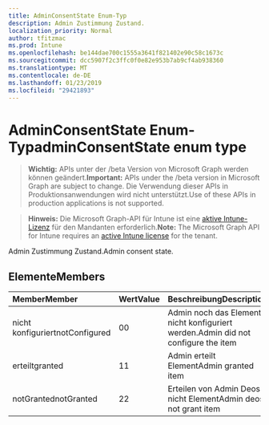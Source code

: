 ```yaml
---
title: AdminConsentState Enum-Typ
description: Admin Zustimmung Zustand.
localization_priority: Normal
author: tfitzmac
ms.prod: Intune
ms.openlocfilehash: be144dae700c1555a3641f821402e90c58c1673c
ms.sourcegitcommit: dcc5907f2c3ffc0f0e82e953b7ab9cf4ab938360
ms.translationtype: MT
ms.contentlocale: de-DE
ms.lasthandoff: 01/23/2019
ms.locfileid: "29421893"
---
```

# <a name="adminconsentstate-enum-type"></a><span data-ttu-id="c23f7-103">AdminConsentState Enum-Typ</span><span class="sxs-lookup"><span data-stu-id="c23f7-103">adminConsentState enum type</span></span>

> <span data-ttu-id="c23f7-104">**Wichtig:** APIs unter der /beta Version von Microsoft Graph werden können geändert.</span><span class="sxs-lookup"><span data-stu-id="c23f7-104">**Important:** APIs under the /beta version in Microsoft Graph are subject to change.</span></span> <span data-ttu-id="c23f7-105">Die Verwendung dieser APIs in Produktionsanwendungen wird nicht unterstützt.</span><span class="sxs-lookup"><span data-stu-id="c23f7-105">Use of these APIs in production applications is not supported.</span></span>

> <span data-ttu-id="c23f7-106">**Hinweis:** Die Microsoft Graph-API für Intune ist eine [aktive Intune-Lizenz](https://go.microsoft.com/fwlink/?linkid=839381) für den Mandanten erforderlich.</span><span class="sxs-lookup"><span data-stu-id="c23f7-106">**Note:** The Microsoft Graph API for Intune requires an [active Intune license](https://go.microsoft.com/fwlink/?linkid=839381) for the tenant.</span></span>

<span data-ttu-id="c23f7-107">Admin Zustimmung Zustand.</span><span class="sxs-lookup"><span data-stu-id="c23f7-107">Admin consent state.</span></span>

## <a name="members"></a><span data-ttu-id="c23f7-108">Elemente</span><span class="sxs-lookup"><span data-stu-id="c23f7-108">Members</span></span>
|<span data-ttu-id="c23f7-109">Member</span><span class="sxs-lookup"><span data-stu-id="c23f7-109">Member</span></span>|<span data-ttu-id="c23f7-110">Wert</span><span class="sxs-lookup"><span data-stu-id="c23f7-110">Value</span></span>|<span data-ttu-id="c23f7-111">Beschreibung</span><span class="sxs-lookup"><span data-stu-id="c23f7-111">Description</span></span>|
|:---|:---|:---|
|<span data-ttu-id="c23f7-112">nicht konfiguriert</span><span class="sxs-lookup"><span data-stu-id="c23f7-112">notConfigured</span></span>|<span data-ttu-id="c23f7-113">0</span><span class="sxs-lookup"><span data-stu-id="c23f7-113">0</span></span>|<span data-ttu-id="c23f7-114">Admin noch das Element nicht konfiguriert werden.</span><span class="sxs-lookup"><span data-stu-id="c23f7-114">Admin did not configure the item</span></span>|
|<span data-ttu-id="c23f7-115">erteilt</span><span class="sxs-lookup"><span data-stu-id="c23f7-115">granted</span></span>|<span data-ttu-id="c23f7-116">1</span><span class="sxs-lookup"><span data-stu-id="c23f7-116">1</span></span>|<span data-ttu-id="c23f7-117">Admin erteilt Element</span><span class="sxs-lookup"><span data-stu-id="c23f7-117">Admin granted item</span></span>|
|<span data-ttu-id="c23f7-118">notGranted</span><span class="sxs-lookup"><span data-stu-id="c23f7-118">notGranted</span></span>|<span data-ttu-id="c23f7-119">2</span><span class="sxs-lookup"><span data-stu-id="c23f7-119">2</span></span>|<span data-ttu-id="c23f7-120">Erteilen von Admin Deos nicht Element</span><span class="sxs-lookup"><span data-stu-id="c23f7-120">Admin deos not grant item</span></span>|




